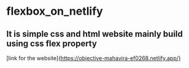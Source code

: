 # flexbox_on_netlify
## It is simple css and html website mainly build using css flex property 
[link for the website]{https://objective-mahavira-ef0268.netlify.app/}
